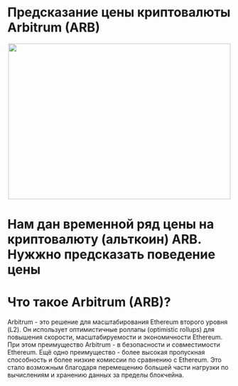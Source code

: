 # Предсказание цены криптовалюты Arbitrum (ARB)

<center> <img src=https://s2.tokeninsight.com/static/news/cover/img/cover_(49).jpg  width=500px, height=350> </center>



# Нам дан временной ряд цены на криптовалюту (альткоин)  ARB. Нужжно предсказать поведение цены 
# Что такое Arbitrum (ARB)?
Arbitrum - это решение для масштабирования Ethereum второго уровня (L2). Он использует  оптимистичные роллапы (optimistic rollups) для  повышения скорости, масштабируемости и экономичности Ethereum. При этом преимущество Arbitrum - в безопасности и совместимости Ethereum. Ещё одно преимущество - более высокая пропускная способность и более низкие комиссии по сравнению с Ethereum. Это стало возможным благодаря перемещению большей части нагрузки по вычислениям и хранению данных за пределы блокчейна.
